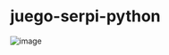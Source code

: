 # juego-serpi-python
![image](https://github.com/user-attachments/assets/47a617b7-cb57-49bc-8188-d53b9781f30a)
